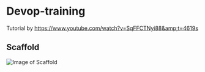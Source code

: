 # Devop-training
Tutorial by https://www.youtube.com/watch?v=SqFFCTNyi88&amp;t=4619s


## Scaffold
![Image of Scaffold](Drawing.png)
